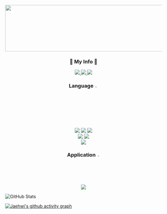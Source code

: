 <!--
**myeong-jae-hwi/myeong-jae-hwi** is a ✨ _special_ ✨ repository because its `README.md` (this file) appears on your GitHub profile.

Here are some ideas to get you started:

- 🔭 I’m currently working on ...
- 🌱 I’m currently learning ...
- 👯 I’m looking to collaborate on ...
- 🤔 I’m looking for help with ...
- 💬 Ask me about ...
- 📫 How to reach me: ...
- 😄 Pronouns: ...
- ⚡ Fun fact: ...
-->
<p  align="center">
    <img align="center" src="https://github.com/myeong-jae-hwi/myeong-jae-hwi/assets/72872676/4303f0a3-95e6-46ba-a6ec-9d873c31f6f2" width="550" height="150"/>
</p>

<h3 align="center">📌 My Info 📌</h3>
<p align="center">
    <a href="">
        <img src="https://img.shields.io/badge/Kakao-FFCD00?style=for-the-badge&logo=KakaoTalk&logoColor=000000"/>
    </a>
    <a href="https://re-hwi.tistory.com/">
        <img src="https://img.shields.io/badge/Tistory-FF5D4E?style=for-the-badge&logo=Tistory&logoColor=FFFFFF"/>
    </a>
    <a href="mailto:audwognl@gmail.com">
        <img src="https://img.shields.io/badge/Gmail-FF0000?style=for-the-badge&logo=Gmail&logoColor=FFFFFF"> 
    </a>
</p>

<h3 align="center">Language<img width = "3%" src = "https://github.com/myeong-jae-hwi/myeong-jae-hwi/assets/72872676/1ddc4555-6a53-497b-ad04-34845086b976"/>  
</h3>
<p align="center">
<img src="https://img.shields.io/badge/html5-E34F26?style=for-the-badge&logo=HTML5&logoColor=FFFFFF"/>
<img src="https://img.shields.io/badge/css3-1572B6?style=for-the-badge&logo=CSS3&logoColor=FFFFFF"/>
<img src="https://img.shields.io/badge/js-F7DF1E?style=for-the-badge&logo=JavaScript&logoColor=000000"/><br>
<img src="https://img.shields.io/badge/python-3670A0?style=for-the-badge&logo=python&logoColor=ffdd54"/>
<img src="https://img.shields.io/badge/node.js-339933?style=for-the-badge&logo=Node.js&logoColor=FFFFFF"/><br>
<img src="https://img.shields.io/badge/java-007396?style=for-the-badge&logo=java&logoColor=white">
</p>

<h3 align="center">Application <img width = 2% src = "https://github.com/myeong-jae-hwi/myeong-jae-hwi/assets/72872676/e4f4389b-b4db-4230-97f4-e9461205d674"/></h3>
<p align="center">
<img src="https://img.shields.io/badge/android-3DDC84?style=for-the-badge&logo=android&logoColor=ffffff"/>
</p>

<img src="https://github-readme-stats.vercel.app/api?username=Myeong-jae-hwi&show_icons=true&theme=react" alt="GitHub Stats">

[![Jaehwi's github activity graph](https://github-readme-activity-graph.vercel.app/graph?username=myeong-jae-hwi&theme=react)](https://github.com/ashutosh00710/github-readme-activity-graph)
